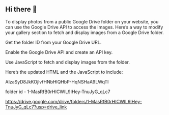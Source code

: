## Hi there 👋

<!--
**roney-greeshma/roney-greeshma** is a ✨ _special_ ✨ repository because its `README.md` (this file) appears on your GitHub profile.

Here are some ideas to get you started:

- 🔭 I’m currently working on ...
- 🌱 I’m currently learning ...
- 👯 I’m looking to collaborate on ...
- 🤔 I’m looking for help with ...
- 💬 Ask me about ...
- 📫 How to reach me: ...
- 😄 Pronouns: ...
- ⚡ Fun fact: ...
-->

To display photos from a public Google Drive folder on your website, you can use the Google Drive API to access the images. Here’s a way to modify your gallery section to fetch and display images from a Google Drive folder.

Get the folder ID from your Google Drive URL.

Enable the Google Drive API and create an API key.

Use JavaScript to fetch and display images from the folder.

Here’s the updated HTML and the JavaScript to include:

AIzaSyD8JkKOjlvfHNbHlQHbP-HqNSHaA9LWqTI

folder id - 1-MasRfB0rHICWIL9IHey-TnuJyG_qLc7

https://drive.google.com/drive/folders/1-MasRfB0rHICWIL9IHey-TnuJyG_qLc7?usp=drive_link
